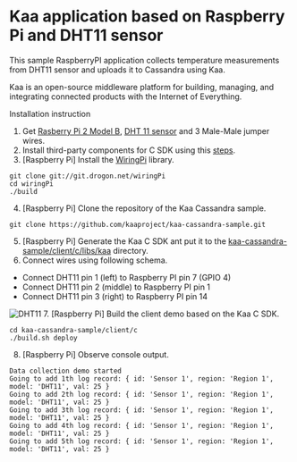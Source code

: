 Kaa application based on Raspberry Pi and DHT11 sensor
============================
This sample RaspberryPI application collects temperature measurements from DHT11 sensor and uploads it to Cassandra using Kaa.

Kaa is an open-source middleware platform for building, managing, and integrating connected products with the Internet of Everything.

Installation instruction

1. Get [Rasberry Pi 2 Model B](https://en.wikipedia.org/wiki/Raspberry_Pi), [DHT 11 sensor](http://www.dx.com/p/arduino-digital-temperature-humidity-sensor-module-121350#.Vea7HHWlxBc) and 3 Male-Male jumper wires.
2. Install third-party components for C SDK using this [steps](http://docs.kaaproject.org/display/KAA/Raspberry+Pi#RaspberryPi-Installingthird-partycomponentsforCSDK).
3. [Raspberry Pi] Install the [WiringPi](http://wiringpi.com/) library.
```
git clone git://git.drogon.net/wiringPi
cd wiringPi
./build
```
4. [Raspberry Pi] Clone the repository of the Kaa Cassandra sample.
```
git clone https://github.com/kaaproject/kaa-cassandra-sample.git
```
5. [Raspberry Pi] Generate the Kaa C SDK ant put it to the [kaa-cassandra-sample/client/c/libs/kaa](https://github.com/kaaproject/kaa-cassandra-sample/tree/master/client/c/libs/kaa) directory.
6. Connect wires using following schema.
  - Connect DHT11 pin 1 (left) to Raspberry PI pin 7 (GPIO 4)
  - Connect DHT11 pin 2 (middle) to Raspberry PI pin 1
  - Connect DHT11 pin 3 (right) to Raspberry PI pin 14
  
   ![DHT11](https://github.com/kaaproject/kaa-cassandra-sample/blob/master/schema.jpg)
7. [Raspberry Pi] Build the client demo based on the Kaa C SDK.
```
cd kaa-cassandra-sample/client/c
./build.sh deploy
```
8. [Raspberry Pi] Observe console output.
```
Data collection demo started
Going to add 1th log record: { id: 'Sensor 1', region: 'Region 1', model: 'DHT11', val: 25 }
Going to add 2th log record: { id: 'Sensor 1', region: 'Region 1', model: 'DHT11', val: 25 }
Going to add 3th log record: { id: 'Sensor 1', region: 'Region 1', model: 'DHT11', val: 25 }
Going to add 4th log record: { id: 'Sensor 1', region: 'Region 1', model: 'DHT11', val: 25 }
Going to add 5th log record: { id: 'Sensor 1', region: 'Region 1', model: 'DHT11', val: 25 }
```